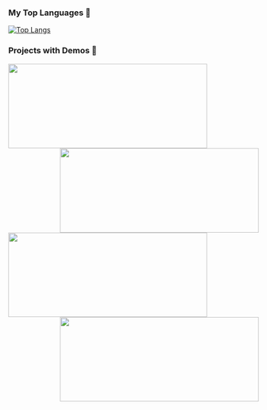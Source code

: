 ### My Top Languages 👋

[![Top Langs](https://github-readme-stats.vercel.app/api/top-langs/?username=ajinkyabijwe&layout=compact&show_icons=true&theme=radical)](https://github.com/ajinkyabijwe/github-readme-stats)

### Projects with Demos 📸

<a href="https://github.com/ajinkyabijwe/Chrome-Devtools-Styler">
  <img align="left" width="400" height="170" src="https://github-readme-stats.vercel.app/api/pin/?username=ajinkyabijwe&repo=Chrome-Devtools-Styler&show_icons=true&theme=radical" />
</a>

<a href="https://github.com/ajinkyabijwe/Customizable-Analog-Clock">
  <img align="right" width="400" height="170" src="https://github-readme-stats.vercel.app/api/pin/?username=ajinkyabijwe&repo=Customizable-Analog-Clock&show_icons=true&theme=radical" />
</a>

<a href="https://github.com/ajinkyabijwe/Code-Beautifier">
  <img align="left" width="400" height="170" src="https://github-readme-stats.vercel.app/api/pin/?username=ajinkyabijwe&repo=Code-Beautifier&show_icons=true&theme=radical" />
</a>

<a href="https://github.com/ajinkyabijwe/Json-Editor">
  <img align="right" width="400" height="170" src="https://github-readme-stats.vercel.app/api/pin/?username=ajinkyabijwe&repo=Json-Editor&show_icons=true&theme=radical" />
</a>

